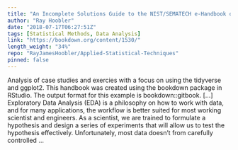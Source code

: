 ```yaml
---
title: "An Incomplete Solutions Guide to the NIST/SEMATECH e-Handbook of Statistical Methods"
author: "Ray Hoobler"
date: "2018-07-17T06:27:51Z"
tags: [Statistical Methods, Data Analysis]
link: "https://bookdown.org/content/1530/"
length_weight: "34%"
repo: "RayJamesHoobler/Applied-Statistical-Techniques"
pinned: false
---
```


Analysis of case studies and exercies with a focus on using the tidyverse and ggplot2. This handbook was created using the bookdown package in RStudio. The output format for this example is bookdown::gitbook. [...] Exploratory Data Analysis (EDA) is a philosophy on how to work with data, and for many applications, the workflow is better suited for most working scientist and engineers. As a scientist, we are trained to formulate a hypothesis and design a series of experiments that will allow us to test the hypothesis effectively. Unfortunately, most data doesn’t from carefully controlled ...
